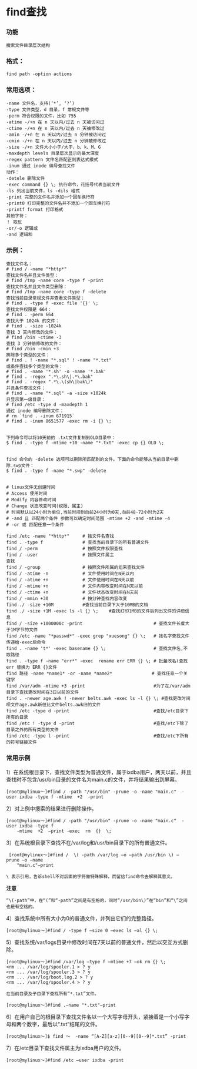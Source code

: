 # find查找

### 功能

    搜索文件目录层次结构

### 格式：

    find path -option actions

### 常用选项：

    -name 文件名，支持(‘*’, ‘?’)
    -type 文件类型，d 目录，f 常规文件等
    -perm 符合权限的文件，比如 755
    -atime -/+n 在 n 天以内/过去 n 天被访问过
    -ctime -/+n 在 n 天以内/过去 n 天被修改过
    -amin -/+n 在 n 天以内/过去 n 分钟被访问过
    -cmin -/+n 在 n 天以内/过去 n 分钟被修改过
    -size -/+n 文件大小小于/大于，b、k、M、G
    -maxdepth levels 目录层次显示的最大深度
    -regex pattern 文件名匹配正则表达式模式
    -inum 通过 inode 编号查找文件
    动作：
    -detele 删除文件
    -exec command {} \; 执行命令，花括号代表当前文件
    -ls 列出当前文件，ls -dils 格式
    -print 完整的文件名并添加一个回车换行符
    -print0 打印完整的文件名并不添加一个回车换行符
    -printf format 打印格式
    其他字符：
    ！ 取反
    -or/-o 逻辑或
    -and 逻辑和

### 示例：
```
查找文件名：
# find / -name "*http*"
查找文件名并且文件类型：
# find /tmp -name core -type f -print
查找文件名并且文件类型删除：
# find /tmp -name core -type f -delete
查找当前目录常规文件并查看文件类型：
# find . -type f -exec file '{}' \;
查找文件权限是 664：
# find . -perm 664
查找大于 1024k 的文件：
# find . -size -1024k
查找 3 天内修改的文件：
# find /bin -ctime -3
查找 3 分钟前修改的文件：
# find /bin -cmin +3
排除多个类型的文件：
# find . ! -name "*.sql" ! -name "*.txt"
或条件查找多个类型的文件：
# find . -name '*.sh' -o -name '*.bak'
# find . -regex ".*\.sh\|.*\.bak"
# find . -regex ".*\.\(sh\|bak\)"
并且条件查找文件：
# find . -name "*.sql" -a -size +1024k
只显示第一级目录：
# find /etc -type d -maxdepth 1
通过 inode 编号删除文件：
# rm `find . -inum 671915`
# find . -inum 8651577 -exec rm -i {} \;


下列命令可以将10天前的 .txt文件复制到OLD目录中：
$ find . -type f -mtime +10 -name "*.txt" -exec cp {} OLD \;


find 命令的 -delete 选项可以删除所匹配到的文件。下面的命令能够从当前目录中删
除.swp文件：
$ find . -type f -name "*.swp" -delete


```

```
# linux文件无创建时间
# Access 使用时间
# Modify 内容修改时间
# Change 状态改变时间(权限、属主)
# 时间默认以24小时为单位,当前时间到向前24小时为0天,向前48-72小时为2天
# -and 且 匹配两个条件 参数可以确定时间范围 -mtime +2 -and -mtime -4
# -or 或 匹配任意一个条件

find /etc -name "*http*"     # 按文件名查找
find . -type f               # 查找当前目录下的所有普通文件
find / -perm                 # 按照文件权限查找
find / -user                 # 按照文件属主
查找
find / -group                # 按照文件所属的组来查找文件
find / -atime -n             # 文件使用时间在N天以内
find / -atime +n             # 文件使用时间在N天以前
find / -mtime +n             # 文件内容改变时间在N天以前
find / -ctime +n             # 文件状态改变时间在N天前
find / -mmin +30             # 按分钟查找内容改变
find ./ -size +10M           #查找当前目录下大于10MB的文档
find ./ -size +1M -exec ls -l {} \;    #查找打印1MB的文件后列出文件的详细信息
find / -size +1000000c -print                           # 查找文件长度大于1M字节的文件
find /etc -name "*passwd*" -exec grep "xuesong" {} \;   # 按名字查找文件传递给-exec后命令
find . -name 't*' -exec basename {} \;                  # 查找文件名,不取路径
find . -type f -name "err*" -exec  rename err ERR {} \; # 批量改名(查找err 替换为 ERR {}文件
find 路径 -name *name1* -or -name *name2*               # 查找任意一个关键字
find /var/adm -mtime +3 -print           				#为了在/var/adm目录下查找更改时间在3日以前的文件
find . -newer age.awk ! -newer belts.awk -exec ls -l {} \; #查找更改时间呗文件age.awk新但比文件belts.awk旧的文件
find /etc -type d -print 								#查找/etc目录下所有的目录
find /etc ! -type d -print 								#查找/etc下除了目录之外的所有类型的文件
find /etc -type l -print 								#查找/etc下所有的符号链接文件
```

### 常用示例

1）在系统根目录下，查找文件类型为普通文件，属于ixdba用户，两天以前，并且查找时不包含/usr/bin目录的文件名为main.c的文件，并将结果输出到屏幕。
``` 
[root@mylinux～]#find / -path "/usr/bin" -prune -o -name "main.c"  -user ixdba -type f -mtime  +2  -print
```

2）对上例中搜索的结果进行删除操作。
``` 
[root@mylinux～]#find / -path "/usr/bin" -prune -o -name "main.c"  -user ixdba -type f
    -mtime  +2  –print -exec  rm  {}  \;
```
3）在系统根目录下查找不在/var/log和/usr/bin目录下的所有普通文件。
``` 
 [root@mylinux～]#find /  \( -path /var/log –o –path /usr/bin \) –prune –o –name
    "main.c"–print
```

`\ 表示引用，告诉shell不对后面的字符做特殊解释，而留给find命令去解释其意义。`

**注意**
```
“\(-path”中，在“(”和“-path”之间是有空格的，同时“/usr/bin\)”在“bin”和“\”之间也是有空格的。
```
4）查找系统中所有大小为0的普通文件，并列出它们的完整路径。
``` 
[root@mylinux～]#find / -type f –size 0 –exec ls –al {} \;
```
5）查找系统/var/logs目录中修改时间在7天以前的普通文件，然后以交互方式删除。
``` 
[root@mylinux～]#find /var/log –type f –mtime +7 –ok rm {} \;
<rm ... /var/log/spooler.1 > ? y
<rm ... /var/log/spooler.3 > ? y
<rm ... /var/log/boot.log.2 > ? y
<rm ... /var/log/spooler.4 > ? y
```

```
在当前目录及子目录下查找所有“*.txt”文件。

[root@mylinux～]#find .–name "*.txt"–print
```

6）在用户自己的根目录下查找文件名以一个大写字母开头，紧接着是一个小写字母和两个数字，最后以“.txt”结尾的文件。
``` 
[root@mylinux～]$ find ～  -name “[A-Z][a-z][0--9][0--9]*.txt” -print
```

7）在/etc目录下查找文件属主为ixdba用户的文件。
``` 
[root@mylinux～]#find /etc –user ixdba -print
```
